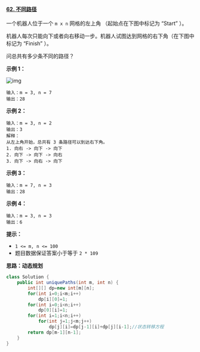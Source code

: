 #### [62. 不同路径](https://leetcode-cn.com/problems/unique-paths/)



一个机器人位于一个 `m x n` 网格的左上角 （起始点在下图中标记为 “Start” ）。

机器人每次只能向下或者向右移动一步。机器人试图达到网格的右下角（在下图中标记为 “Finish” ）。

问总共有多少条不同的路径？

 

**示例 1：**

![img](https://assets.leetcode.com/uploads/2018/10/22/robot_maze.png)

```
输入：m = 3, n = 7
输出：28
```

**示例 2：**

```
输入：m = 3, n = 2
输出：3
解释：
从左上角开始，总共有 3 条路径可以到达右下角。
1. 向右 -> 向下 -> 向下
2. 向下 -> 向下 -> 向右
3. 向下 -> 向右 -> 向下
```

**示例 3：**

```
输入：m = 7, n = 3
输出：28
```

**示例 4：**

```
输入：m = 3, n = 3
输出：6
```

 

**提示：**

- `1 <= m, n <= 100`
- 题目数据保证答案小于等于 `2 * 109`



**思路：动态规划**

```java
class Solution {
    public int uniquePaths(int m, int n) {
        int[][] dp=new int[m][n];
        for(int i=0;i<m;i++)
            dp[i][0]=1;
        for(int i=0;i<n;i++)
            dp[0][i]=1;
        for(int i=1;i<n;i++)
            for(int j=1;j<m;j++)
                dp[j][i]=dp[j-1][i]+dp[j][i-1];//状态转移方程
        return dp[m-1][n-1];
    }
}
```

